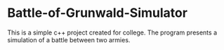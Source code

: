 # Battle-of-Grunwald-Simulator


This is a simple c++ project created for college. The program presents a simulation of a battle between two armies.
